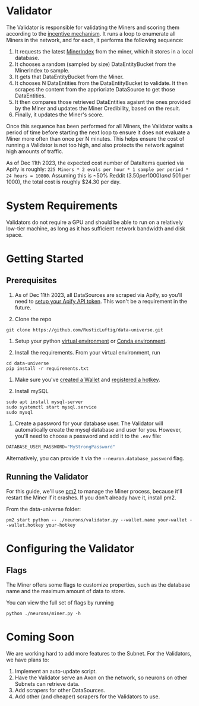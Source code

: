 # Validator

The Validator is responsible for validating the Miners and scoring them according to the [incentive mechanism](../README.md#incentive-mechanism). It runs a loop to enumerate all Miners in the network, and for each, it performs the following sequence:
1. It requests the latest [MinerIndex](../README.md#terminology) from the miner, which it stores in a local database.
2. It chooses a random (sampled by size) DataEntityBucket from the MinerIndex to sample.
3. It gets that DataEntityBucket from the Miner.
4. It chooses N DataEntities from the DataEntityBucket to validate. It then scrapes the content from the apprioriate DataSource to get those DataEntities.
5. It then compares those retrieved DataEntities agaisnt the ones provided by the Miner and updates the Miner Credibility, based on the result.
6. Finally, it updates the Miner's score.

Once this sequence has been performed for all Miners, the Validator waits a period of time before starting the next loop to ensure it does not evaluate a Miner more often than once per N minutes. This helps ensure the cost of running a Validator is not too high, and also protects the network against high amounts of traffic.

As of Dec 11th 2023, the expected cost number of DataItems queried via Apify is roughly: `225 Miners * 2 evals per hour * 1 sample per period * 24 hours = 10800`. Assuming this is ~50% Reddit ($3.50 per 1000) and ~50% per X ($1 per 1000), the total cost is roughly $24.30 per day.

# System Requirements

Validators do not require a GPU and should be able to run on a relatively low-tier machine, as long as it has sufficient network bandwidth and disk space.

# Getting Started

## Prerequisites
1. As of Dec 11th 2023, all DataSources are scraped via Apify, so you'll need to [setup your Apify API token](apify.md). This won't be a requirement in the future.

1. Clone the repo

```shell
git clone https://github.com/RusticLuftig/data-universe.git
```

1. Setup your python [virtual environment](https://docs.python.org/3/library/venv.html) or [Conda environment](https://conda.io/projects/conda/en/latest/user-guide/tasks/manage-environments.html#creating-an-environment-with-commands).

1. Install the requirements. From your virtual environment, run
```shell
cd data-universe
pip install -r requirements.txt
```

1. Make sure you've [created a Wallet](https://docs.bittensor.com/getting-started/wallets) and [registered a hotkey](https://docs.bittensor.com/subnets/register-and-participate).

1. Install mySQL
```shell
sudo apt install mysql-server
sudo systemctl start mysql.service
sudo mysql
```

1. Create a password for your database user.
The Validator will automatically create the mysql database and user for you. However, you'll need to choose a password and add it to the `.env` file:

```py
DATABASE_USER_PASSWORD="MyStrongPassword"
```

Alternatively, you can provide it via the `--neuron.database_password` flag.

## Running the Validator

For this guide, we'll use [pm2](https://pm2.keymetrics.io/) to manage the Miner process, because it'll restart the Miner if it crashes. If you don't already have it, install pm2.

From the data-universe folder:
```shell
pm2 start python -- ./neurons/validator.py --wallet.name your-wallet --wallet.hotkey your-hotkey
```

# Configuring the Validator

## Flags

The Miner offers some flags to customize properties, such as the database name and the maximum amount of data to store.

You can view the full set of flags by running
```shell
python ./neurons/miner.py -h
```

# Coming Soon

We are working hard to add more features to the Subnet. For the Validators, we have plans to:

1. Implement an auto-update script.
2. Have the Validator serve an Axon on the network, so neurons on other Subnets can retrieve data.
3. Add scrapers for other DataSources.
4. Add other (and cheaper) scrapers for the Validators to use.